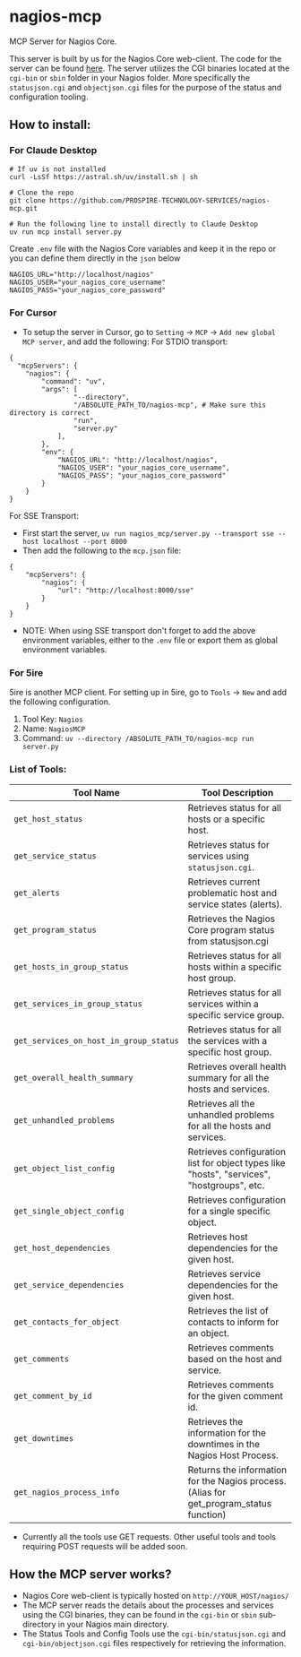 # nagios-mcp

MCP Server for Nagios Core.

This server is built by us for the Nagios Core web-client.
The code for the server can be found [here](https://github.com/PROSPIRE-TECHNOLOGY-SERVICES/AIOps-Agent/tree/main/aiops_agent/nagios_mcp.py).
The server utilizes the CGI binaries located at the `cgi-bin` or `sbin` folder in your Nagios folder.
More specifically the `statusjson.cgi` and `objectjson.cgi` files for the purpose of the status and configuration tooling.

## How to install:

### For Claude Desktop

```
# If uv is not installed
curl -LsSf https://astral.sh/uv/install.sh | sh

# Clone the repo
git clone https://github.com/PROSPIRE-TECHNOLOGY-SERVICES/nagios-mcp.git

# Run the following line to install directly to Claude Desktop
uv run mcp install server.py
```

Create `.env` file with the Nagios Core variables and keep it in the repo or you can define them directly in the `json` below

```
NAGIOS_URL="http://localhost/nagios"
NAGIOS_USER="your_nagios_core_username"
NAGIOS_PASS="your_nagios_core_password"
```

### For Cursor

- To setup the server in Cursor, go to `Setting` -> `MCP` -> `Add new global MCP server`, and add the following:
  For STDIO transport:

```
{
  "mcpServers": {
    "nagios": {
        "command": "uv",
        "args": [
                "--directory",
                "/ABSOLUTE_PATH_TO/nagios-mcp", # Make sure this directory is correct
                "run",
                "server.py"
            ],
        },
        "env": {
            "NAGIOS_URL": "http://localhost/nagios",
            "NAGIOS_USER": "your_nagios_core_username",
            "NAGIOS_PASS": "your_nagios_core_password"
        }
    }
}
```

For SSE Transport:

- First start the server, `uv run nagios_mcp/server.py --transport sse --host localhost --port 8000`
- Then add the following to the `mcp.json` file:

```
{
    "mcpServers": {
        "nagios": {
            "url": "http://localhost:8000/sse"
        }
    }
}
```

- NOTE: When using SSE transport don't forget to add the above environment variables, either to the `.env` file or export them as global environment variables.

### For 5ire

5ire is another MCP client. For setting up in 5ire, go to `Tools` -> `New` and add the following configuration.

1. Tool Key: `Nagios`
2. Name: `NagiosMCP`
3. Command: `uv --directory /ABSOLUTE_PATH_TO/nagios-mcp run server.py`

### List of Tools:

| Tool Name                              | Tool Description                                                                           |
| -------------------------------------- | ------------------------------------------------------------------------------------------ |
| `get_host_status`                      | Retrieves status for all hosts or a specific host.                                         |
| `get_service_status`                   | Retrieves status for services using `statusjson.cgi`.                                      |
| `get_alerts`                           | Retrieves current problematic host and service states (alerts).                            |
| `get_program_status`                   | Retrieves the Nagios Core program status from statusjson.cgi                               |
| `get_hosts_in_group_status`            | Retrieves status for all hosts within a specific host group.                               |
| `get_services_in_group_status`         | Retrieves status for all services within a specific service group.                         |
| `get_services_on_host_in_group_status` | Retrieves status for all the services with a specific host group.                          |
| `get_overall_health_summary`           | Retrieves overall health summary for all the hosts and services.                           |
| `get_unhandled_problems`               | Retrieves all the unhandled problems for all the hosts and services.                       |
| `get_object_list_config`               | Retrieves configuration list for object types like "hosts", "services", "hostgroups", etc. |
| `get_single_object_config`             | Retrieves configuration for a single specific object.                                      |
| `get_host_dependencies`                | Retrieves host dependencies for the given host.                                            |
| `get_service_dependencies`             | Retrieves service dependencies for the given host.                                         |
| `get_contacts_for_object`              | Retrieves the list of contacts to inform for an object.                                    |
| `get_comments`                         | Retrieves comments based on the host and service.                                          |
| `get_comment_by_id`                    | Retrieves comments for the given comment id.                                               |
| `get_downtimes`                        | Retrieves the information for the downtimes in the Nagios Host Process.                    |
| `get_nagios_process_info`              | Returns the information for the Nagios process. (Alias for get_program_status function)    |

- Currently all the tools use GET requests. Other useful tools and tools requiring POST requests will be added soon.

## How the MCP server works?

- Nagios Core web-client is typically hosted on `http://YOUR_HOST/nagios/`
- The MCP server reads the details about the processes and services using the CGI binaries, they can be found in the `cgi-bin` or `sbin` sub-directory in your Nagios main directory.
- The Status Tools and Config Tools use the `cgi-bin/statusjson.cgi` and `cgi-bin/objectjson.cgi` files respectively for retrieving the information.
